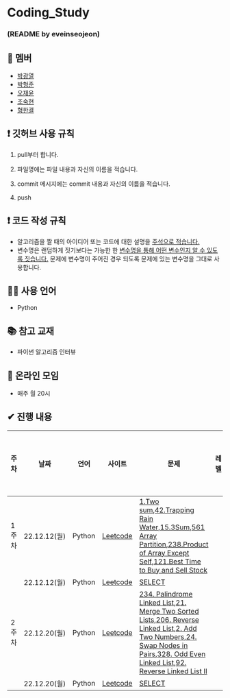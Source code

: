 # Coding_Study

### (README by eveinseojeon)

## 👤 멤버

- [박광열](https://github.com/PangYeol)
- [박형준](https://github.com/PHJoon)
- [오재윤](https://github.com/jyoon55)
- [조숙현](https://github.com/Chosukhyun)
- [형한결](https://github.com/hankaul)

## ❗ 깃허브 사용 규칙

1. pull부터 합니다.

2. 파일명에는 파일 내용과 자신의 이름을 적습니다.

3. commit 메시지에는 commit 내용과 자신의 이름을 적습니다.

4. push

## ❗ 코드 작성 규칙

- 알고리즘을 짤 때의 아이디어 또는 코드에 대한 설명을 <u>주석으로 적습니다.</u>
- 변수명은 랜덤하게 짓기보다는 가능한 한 <u>변수명을 통해 어떤 변수인지 알 수 있도록 짓습니다.</u> 문제에 변수명이 주어진 경우 되도록 문제에 있는 변수명을 그대로 사용합니다.

## 🧑‍💻 사용 언어

- Python

## 📚 참고 교재

- 파이썬 알고리즘 인터뷰

## 💬 온라인 모임

- 매주 월 20시

## ✔ 진행 내용

| 주차  | 날짜         | 언어   | 사이트                            | 문제                                                                                                                                                                                                                                                                                                                                                                                                                                                                                                                                                                            | 레벨 | 알고리즘 유형 | 문제 선정자 |
| ----- | ------------ | ------ | --------------------------------- | ------------------------------------------------------------------------------------------------------------------------------------------------------------------------------------------------------------------------------------------------------------------------------------------------------------------------------------------------------------------------------------------------------------------------------------------------------------------------------------------------------------------------------------------------------------------------------- | ---- | ------------- | ----------- |
| 1주차 | 22.12.12(월) | Python | [Leetcode](https://leetcode.com/) | [1.Two sum](https://leetcode.com/problems/two-sum/),[42.Trapping Rain Water](https://leetcode.com/problems/trapping-rain-water/),[15.3Sum](https://leetcode.com/problems/3sum/),[561 Array Partition](https://leetcode.com/problems/array-partition/),[238.Product of Array Except Self](https://leetcode.com/problems/product-of-array-except-self/),[121.Best Time to Buy and Sell Stock](https://leetcode.com/problems/best-time-to-buy-and-sell-stock/)                                                                                                                     |      | 배열          | 형한결      |
|       | 22.12.12(월) | Python | [Leetcode](https://leetcode.com/) | [SELECT](https://leetcode.com/)                                                                                                                                                                                                                                                                                                                                                                                                                                                                                                                                                 |      |               |             |
| 2주차 | 22.12.20(월) | Python | [Leetcode](https://leetcode.com/) | [234. Palindrome Linked List](https://leetcode.com/problems/palindrome-linked-list/),[21. Merge Two Sorted Lists](https://leetcode.com/problems/merge-two-sorted-lists/),[206. Reverse Linked List](https://leetcode.com/problems/reverse-linked-list/),[2. Add Two Numbers](https://leetcode.com/problems/add-two-numbers/),[24. Swap Nodes in Pairs](https://leetcode.com/problems/swap-nodes-in-pairs/),[328. Odd Even Linked List](https://leetcode.com/problems/odd-even-linked-list/),[92. Reverse Linked List II](https://leetcode.com/problems/reverse-linked-list-ii/) |      | 연결리스트    | 박형준      |
|       | 22.12.20(월) | Python | [Leetcode](https://leetcode.com/) | [SELECT](https://leetcode.com/)                                                                                                                                                                                                                                                                                                                                                                                                                                                                                                                                                 |      |               |             |
